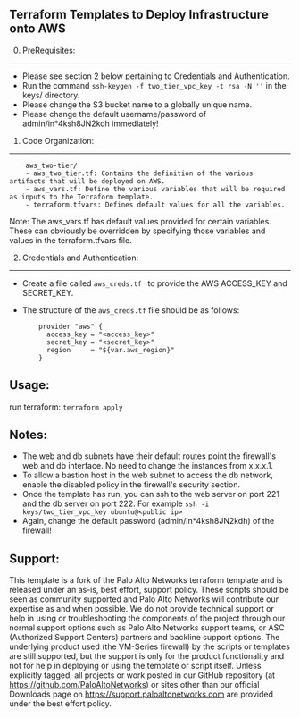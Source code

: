 Terraform Templates to Deploy Infrastructure onto AWS
-------------------------------------------------------

0. PreRequisites:
-------------
 - Please see section 2 below pertaining to Credentials and Authentication.
 - Run the command ```ssh-keygen -f two_tier_vpc_key -t rsa -N ''``` in the keys/ directory.
 - Please change the S3 bucket name to a globally unique name.
 - Please change the default username/password of admin/in*4ksh8JN2kdh immediately!

1. Code Organization:
-----------------

  ```
      aws_two-tier/
      - aws_two_tier.tf: Contains the definition of the various artifacts that will be deployed on AWS.
      - aws_vars.tf: Define the various variables that will be required as inputs to the Terraform template.
      - terraform.tfvars: Defines default values for all the variables.
  ```

  Note: The aws_vars.tf has default values provided for certain variables. These can obviously be overridden by
        specifying those variables and values in the terraform.tfvars file.

2. Credentials and Authentication:
------------------------------

  - Create a file called ```aws_creds.tf ``` to provide the AWS ACCESS_KEY and SECRET_KEY.

  - The structure of the ```aws_creds.tf``` file should be as follows:

    ```
        provider "aws" {
          access_key = "<access_key>"
          secret_key = "<secret_key>"
          region     = "${var.aws_region}"
        }
    ```



Usage:
------

   run terraform: ```terraform apply```

 Notes:
 ------
 - The web and db subnets have their default routes point the firewall's web and db interface. No need to change the instances from x.x.x.1.
 - To allow a bastion host in the web subnet to access the db network, enable the disabled policy in the firewall's security section.
 - Once the template has run, you can ssh to the web server on port 221 and the db server on port 222. For example ```ssh -i keys/two_tier_vpc_key ubuntu@<public ip>```
 - Again, change the default password (admin/in*4ksh8JN2kdh) of the firewall!


Support:
--------

This template is a fork of the Palo Alto Networks terraform template and is released under an as-is, best effort, support policy. These scripts should be seen as community supported and Palo Alto Networks will contribute our expertise as and when possible. We do not provide technical support or help in using or troubleshooting the components of the project through our normal support options such as Palo Alto Networks support teams, or ASC (Authorized Support Centers) partners and backline support options. The underlying product used (the VM-Series firewall) by the scripts or templates are still supported, but the support is only for the product functionality and not for help in deploying or using the template or script itself. Unless explicitly tagged, all projects or work posted in our GitHub repository (at https://github.com/PaloAltoNetworks) or sites other than our official Downloads page on https://support.paloaltonetworks.com are provided under the best effort policy.
